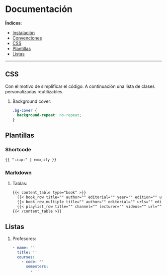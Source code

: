 # Documentación

**Índices**:
- [Instalación](instalaci%C3%B3n.md)
- [Convenciones](convenciones.md)
- [CSS](#css)
- [Plantillas](#plantillas)
- [Listas](#listas)

---

## CSS

Con el motivo de simplificar el código. A continuación una lista de clases personalizadas reutilizables.

1. Background cover:

    ```css
    .bg-cover {
      background-repeat: no-repeat;
    }
    ```

## Plantillas

### Shortcode

   ```html
   {{ ":zap:" | emojify }}
   ```

### Markdown

1. Tablas:

    ```markdown
    {{< content_table type="book" >}}
      {{< book_row title="" author="" editorial="" year="" edition="" url="" >}}
      {{< book_row_multiple title="" author="" editorial="" urls="" editions="" years="" >}}
      {{< playlist_row title="" channel="" lecturer="" videos="" url="" >}}
    {{< /content_table >}}
    ```

## Listas

1. Profesores:

    ```yaml
    - name: ''
      title: ''
      courses:
        - code: ''
          semesters:
            - ''
    ```
